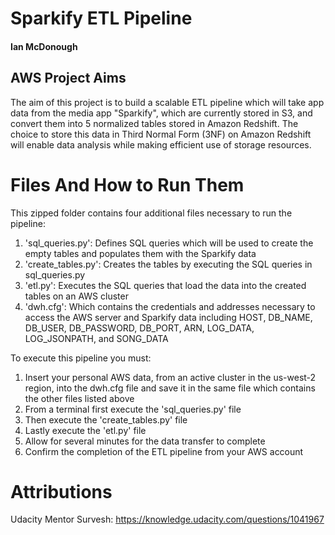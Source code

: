 # Sparkify ETL Pipeline
#### Ian McDonough


## AWS Project Aims
The aim of this project is to build a scalable ETL pipeline which will take app data from the media app "Sparkify", which are currently stored in S3, and convert them into 5 normalized tables stored in Amazon Redshift. The choice to store this data in Third Normal Form (3NF) on Amazon Redshift will enable data analysis while making efficient use of storage resources.


# Files And How to Run Them
This zipped folder contains four additional files necessary to run the pipeline:
1) 'sql_queries.py': Defines SQL queries which will be used to create the empty tables and populates them with the Sparkify data
2) 'create_tables.py': Creates the tables by executing the SQL queries in sql_queries.py
3) 'etl.py': Executes the SQL queries that load the data into the created tables on an AWS cluster
4) 'dwh.cfg': Which contains the credentials and addresses necessary to access the AWS server and Sparkify data including HOST, DB_NAME, DB_USER, DB_PASSWORD, DB_PORT, ARN, LOG_DATA, LOG_JSONPATH, and SONG_DATA


To execute this pipeline you must:
1) Insert your personal AWS data, from an active cluster in the us-west-2 region, into the dwh.cfg file and save it in the same file which contains the other files listed above
2) From a terminal first execute the 'sql_queries.py' file
3) Then execute the 'create_tables.py' file
4) Lastly execute the 'etl.py' file
5) Allow for several minutes for the data transfer to complete
6) Confirm the completion of the ETL pipeline from your AWS account

# Attributions
Udacity Mentor Survesh: https://knowledge.udacity.com/questions/1041967

